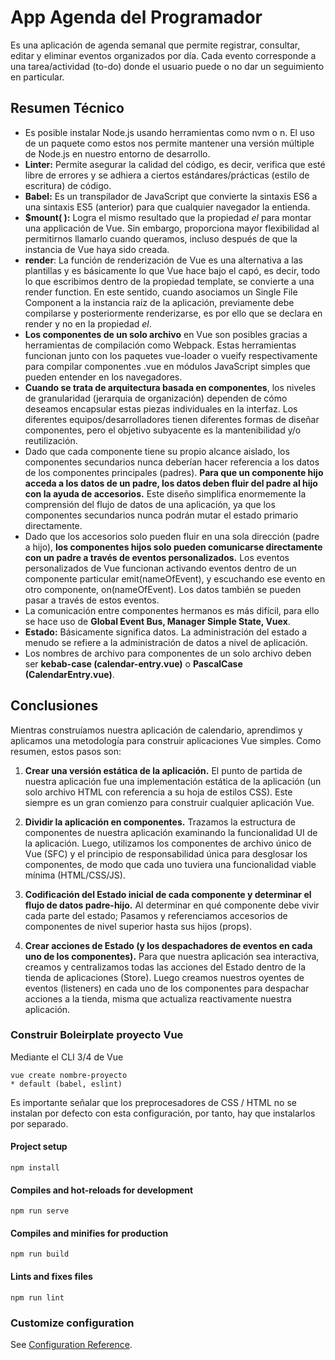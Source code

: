 # App Agenda del Programador

Es una aplicación de agenda semanal que permite registrar, consultar, editar y eliminar eventos organizados por día. Cada evento corresponde a una tarea/actividad (to-do) donde el usuario puede o no dar un seguimiento en particular.

## Resumen Técnico

- Es posible instalar Node.js usando herramientas como nvm o n. El uso de un paquete como estos nos permite mantener una versión múltiple de Node.js en nuestro entorno de desarrollo.
- **Linter:** Permite asegurar la calidad del código, es decir, verifica que esté libre de errores y se adhiera a ciertos estándares/prácticas (estilo de escritura) de código.
- **Babel:** Es un transpilador de JavaScript que convierte la sintaxis ES6 a una sintaxis ES5 (anterior) para que cualquier navegador la entienda.
- **$mount( ):** Logra el mismo resultado que la propiedad *el* para montar una applicación de Vue. Sin embargo, proporciona mayor flexibilidad al permitirnos llamarlo cuando queramos, incluso después de que la instancia de Vue haya sido creada.
- **render**: La función de renderización de Vue es una alternativa a las plantillas y es básicamente lo que Vue hace bajo el capó, es decir, todo lo que escribimos dentro de la propiedad template, se convierte a una render function. En este sentido, cuando asociamos un Single File Component a la instancia raiz de la aplicación, previamente debe compilarse y posteriormente renderizarse, es por ello que se declara en render y no en la propiedad *el*.
- **Los componentes de un solo archivo** en Vue son posibles gracias a herramientas de compilación como Webpack. Estas herramientas funcionan junto con los paquetes vue-loader o vueify respectivamente para compilar componentes .vue en módulos JavaScript simples que pueden entender en los navegadores.
- **Cuando se trata de arquitectura basada en componentes**, los niveles de granularidad (jerarquia de organización) dependen de cómo deseamos encapsular estas piezas individuales en la interfaz. Los diferentes equipos/desarrolladores tienen diferentes formas de diseñar componentes, pero el objetivo subyacente es la mantenibilidad y/o reutilización.
- Dado que cada componente tiene su propio alcance aislado, los componentes secundarios nunca deberían hacer referencia a los datos de los componentes principales (padres). **Para que un componente hijo acceda a los datos de un padre, los datos deben fluir del padre al hijo con la ayuda de accesorios.** Este diseño simplifica enormemente la comprensión del flujo de datos de una aplicación, ya que los componentes secundarios nunca podrán mutar el estado primario directamente.
- Dado que los accesorios solo pueden fluir en una sola dirección (padre a hijo), **los componentes hijos solo pueden comunicarse directamente con un padre a través de eventos personalizados.** Los eventos personalizados de Vue funcionan activando eventos dentro de un componente particular emit(nameOfEvent), y escuchando ese evento en otro componente, on(nameOfEvent). Los datos también se pueden pasar a través de estos eventos.
- La comunicación entre componentes hermanos es más difícil, para ello se hace uso de **Global Event Bus, Manager Simple State, Vuex**.
- **Estado:** Básicamente significa datos. La administración del estado a menudo se refiere a la administración de datos a nivel de aplicación.
- Los nombres de archivo para componentes de un solo archivo deben ser **kebab-case (calendar-entry.vue)** o **PascalCase (CalendarEntry.vue)**.



## Conclusiones
Mientras construíamos nuestra aplicación de calendario, aprendimos y aplicamos una metodología para construir aplicaciones Vue simples. Como resumen, estos pasos son:

1. **Crear una versión estática de la aplicación.**
El punto de partida de nuestra aplicación fue una implementación estática de la aplicación (un solo archivo HTML con referencia a su hoja de estilos CSS). Este siempre es un gran comienzo para construir cualquier aplicación Vue.

2. **Dividir la aplicación en componentes.**
Trazamos la estructura de componentes de nuestra aplicación examinando la funcionalidad UI de la aplicación. Luego, utilizamos los componentes de archivo único de Vue (SFC) y el principio de responsabilidad única para desglosar los componentes, de modo que cada uno tuviera una funcionalidad viable mínima (HTML/CSS/JS).

3. **Codificación del Estado inicial de cada componente y determinar el flujo de datos padre-hijo.**
Al determinar en qué componente debe vivir cada parte del estado; Pasamos y referenciamos accesorios de componentes de nivel superior hasta sus hijos (props).

4. **Crear acciones de Estado (y los despachadores de eventos en cada uno de los componentes).**
Para que nuestra aplicación sea interactiva, creamos y centralizamos todas las acciones del Estado dentro de la tienda de aplicaciones (Store). Luego creamos nuestros oyentes de eventos (listeners) en cada uno de los componentes para despachar acciones a la tienda, misma que actualiza reactivamente nuestra aplicación.

### Construir Boleirplate proyecto Vue
Mediante el CLI 3/4 de Vue
```
vue create nombre-proyecto
* default (babel, eslint)
```
Es importante señalar que los preprocesadores de CSS / HTML no se instalan por defecto con esta configuración, por tanto, hay que instalarlos por separado.

#### Project setup
```
npm install
```

#### Compiles and hot-reloads for development
```
npm run serve
```

#### Compiles and minifies for production
```
npm run build
```

#### Lints and fixes files
```
npm run lint
```

### Customize configuration
See [Configuration Reference](https://cli.vuejs.org/config/).
